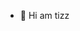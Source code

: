 - 👋 Hi am tizz

<!---
dthanhff318/dthanhff318 is a ✨ special ✨ repository because its `README.md` (this file) appears on your GitHub profile.
You can click the Preview link to take a look at your changes.
--->
